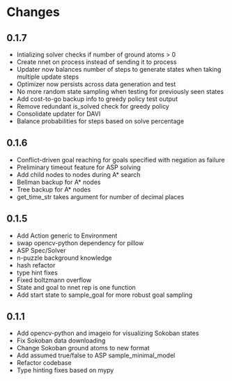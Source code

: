 # Changes

## 0.1.7
* Intializing solver checks if number of ground atoms > 0
* Create nnet on process instead of sending it to process
* Updater now balances number of steps to generate states when taking multiple update steps
* Optimizer now persists across data generation and test
* No more random state sampling when testing for previously seen states
* Add cost-to-go backup info to greedy policy test output
* Remove redundant is_solved check for greedy policy
* Consolidate updater for DAVI
* Balance probabilities for steps based on solve percentage


## 0.1.6
* Conflict-driven goal reaching for goals specified with negation as failure
* Preliminary timeout feature for ASP solving
* Add child nodes to nodes during A* search
* Bellman backup for A* nodes
* Tree backup for A* nodes
* get_time_str takes argument for number of decimal places

## 0.1.5
* Add Action generic to Environment
* swap opencv-python dependency for pillow 
* ASP Spec/Solver
* n-puzzle background knowledge
* hash refactor
* type hint fixes
* Fixed boltzmann overflow
* State and goal to nnet rep is one function
* Add start state to sample_goal for more robust goal sampling

## 0.1.1
* Add opencv-python and imageio for visualizing Sokoban states
* Fix Sokoban data downloading
* Change Sokoban ground atoms to new format
* Add assumed true/false to ASP sample_minimal_model
* Refactor codebase
* Type hinting fixes based on mypy
